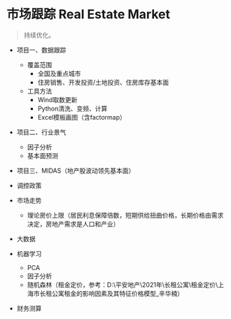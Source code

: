 # 市场跟踪 Real Estate Market

> 持续优化。

- 项目一、数据跟踪
  - 覆盖范围
    - 全国及重点城市
    - 住房销售、开发投资/土地投资、住房库存基本面
  - 工具方法
    - Wind取数更新
    - Python清洗、变频、计算
    - Excel模板画图（含factormap）
- 项目二、行业景气
  - 因子分析
  - 基本面预测
- 项目三、MIDAS（地产股波动领先基本面）

- 调控政策
- 市场走势
  - 理论房价上限（居民利息保障倍数，短期供给扭曲价格，长期价格由需求决定，房地产需求是人口和产业）
- 大数据
- 机器学习
  - PCA
  - 因子分析
  - 随机森林（租金定价，参考：D:\平安地产\2021年\长租公寓\租金定价\上海市长租公寓租金的影响因素及其特征价格模型_辛华楠）
- 财务测算



